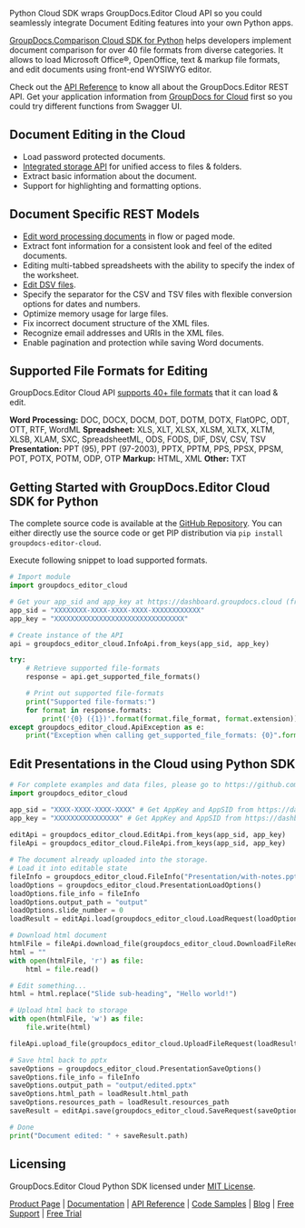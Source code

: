 Python Cloud SDK wraps GroupDocs.Editor Cloud API so you could seamlessly integrate Document Editing features into your own Python apps.

[GroupDocs.Comparison Cloud SDK for Python](https://products.groupdocs.cloud/editor/python) helps developers implement document comparison for over 40 file formats from diverse categories. It allows to load Microsoft Office®, OpenOffice, text & markup file formats, and edit documents using front-end WYSIWYG editor. 

Check out the [API Reference](https://apireference.groupdocs.cloud/editor/) to know all about the GroupDocs.Editor REST API. Get your application information from [GroupDocs for Cloud](https://dashboard.groupdocs.cloud/#/apps) first so you could try different functions from Swagger UI.

## Document Editing in the Cloud

- Load password protected documents.
- [Integrated storage API](https://wiki.groupdocs.cloud/editorcloud/developer-guide/storage-operations/) for unified access to files & folders.
- Extract basic information about the document.
- Support for highlighting and formatting options.

## Document Specific REST Models

- [Edit word processing documents](https://wiki.groupdocs.cloud/editorcloud/developer-guide/document-edit-operations/working-with-wordprocessing-documents/) in flow or paged mode.
- Extract font information for a consistent look and feel of the edited documents.
- Editing multi-tabbed spreadsheets with the ability to specify the index of the worksheet.
- [Edit DSV files](https://wiki.groupdocs.cloud/editorcloud/developer-guide/document-edit-operations/working-with-dsv-documents/).
- Specify the separator for the CSV and TSV files with flexible conversion options for dates and numbers.
- Optimize memory usage for large files.
- Fix incorrect document structure of the XML files.
- Recognize email addresses and URIs in the XML files.
- Enable pagination and protection while saving Word documents.

## Supported File Formats for Editing

GroupDocs.Editor Cloud API [supports 40+ file formats](https://wiki.groupdocs.cloud/editorcloud/getting-started/supported-document-formats/) that it can load & edit.

**Word Processing:** DOC, DOCX, DOCM, DOT, DOTM, DOTX, FlatOPC, ODT, OTT, RTF, WordML
**Spreadsheet:** XLS, XLT, XLSX, XLSM, XLTX, XLTM, XLSB, XLAM, SXC, SpreadsheetML, ODS, FODS, DIF, DSV, CSV, TSV
**Presentation:** PPT (95), PPT (97-2003), PPTX, PPTM, PPS, PPSX, PPSM, POT, POTX, POTM, ODP, OTP
**Markup:** HTML, XML
**Other:** TXT

## Getting Started with GroupDocs.Editor Cloud SDK for Python

The complete source code is available at the [GitHub Repository](https://github.com/groupdocs-editor-cloud/groupdocs-editor-cloud-python). You can either directly use the source code or get PIP distribution via `pip install groupdocs-editor-cloud`.

Execute following snippet to load supported formats.

```python
# Import module
import groupdocs_editor_cloud

# Get your app_sid and app_key at https://dashboard.groupdocs.cloud (free registration is required).
app_sid = "XXXXXXXX-XXXX-XXXX-XXXX-XXXXXXXXXXXX"
app_key = "XXXXXXXXXXXXXXXXXXXXXXXXXXXXXXXX"

# Create instance of the API
api = groupdocs_editor_cloud.InfoApi.from_keys(app_sid, app_key)

try:
    # Retrieve supported file-formats
    response = api.get_supported_file_formats()

    # Print out supported file-formats
    print("Supported file-formats:")
    for format in response.formats:
        print('{0} ({1})'.format(format.file_format, format.extension))
except groupdocs_editor_cloud.ApiException as e:
    print("Exception when calling get_supported_file_formats: {0}".format(e.message))
```

## Edit Presentations in the Cloud using Python SDK

```python
# For complete examples and data files, please go to https://github.com/groupdocs-editor-cloud/groupdocs-editor-cloud-python-samples
import groupdocs_editor_cloud

app_sid = "XXXX-XXXX-XXXX-XXXX" # Get AppKey and AppSID from https://dashboard.groupdocs.cloud
app_key = "XXXXXXXXXXXXXXXX" # Get AppKey and AppSID from https://dashboard.groupdocs.cloud
  
editApi = groupdocs_editor_cloud.EditApi.from_keys(app_sid, app_key)
fileApi = groupdocs_editor_cloud.FileApi.from_keys(app_sid, app_key)

# The document already uploaded into the storage.
# Load it into editable state
fileInfo = groupdocs_editor_cloud.FileInfo("Presentation/with-notes.pptx")
loadOptions = groupdocs_editor_cloud.PresentationLoadOptions()
loadOptions.file_info = fileInfo
loadOptions.output_path = "output"
loadOptions.slide_number = 0
loadResult = editApi.load(groupdocs_editor_cloud.LoadRequest(loadOptions))

# Download html document
htmlFile = fileApi.download_file(groupdocs_editor_cloud.DownloadFileRequest(loadResult.html_path))
html = ""
with open(htmlFile, 'r') as file:
    html = file.read()

# Edit something...
html = html.replace("Slide sub-heading", "Hello world!")

# Upload html back to storage
with open(htmlFile, 'w') as file:
    file.write(html)

fileApi.upload_file(groupdocs_editor_cloud.UploadFileRequest(loadResult.html_path, htmlFile))

# Save html back to pptx
saveOptions = groupdocs_editor_cloud.PresentationSaveOptions()
saveOptions.file_info = fileInfo
saveOptions.output_path = "output/edited.pptx"
saveOptions.html_path = loadResult.html_path
saveOptions.resources_path = loadResult.resources_path
saveResult = editApi.save(groupdocs_editor_cloud.SaveRequest(saveOptions))

# Done
print("Document edited: " + saveResult.path)
```

## Licensing

GroupDocs.Editor Cloud Python SDK licensed under [MIT License](http://github.com/groupdocs-editor-cloud/groupdocs-editor-cloud-python/LICENSE).

[Product Page](https://products.groupdocs.cloud/editor/python) | [Documentation](https://wiki.groupdocs.cloud/editorcloud/) | [API Reference](https://apireference.groupdocs.cloud/editor/) | [Code Samples](https://github.com/groupdocs-editor-cloud/groupdocs-editor-cloud-python) | [Blog](https://blog.groupdocs.cloud/category/editor/) | [Free Support](https://forum.groupdocs.cloud/c/editor) | [Free Trial](https://dashboard.groupdocs.cloud/#/apps)
